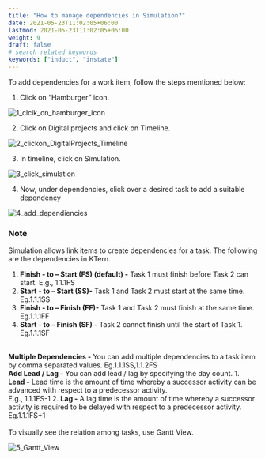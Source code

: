 ```yaml
---
title: "How to manage dependencies in Simulation?"
date: 2021-05-23T11:02:05+06:00
lastmod: 2021-05-23T11:02:05+06:00
weight: 9
draft: false
# search related keywords
keywords: ["induct", "instate"]
---
```



To add dependencies for a work item, follow the steps mentioned below:

1. Click on “Hamburger” icon.

![1_clcik_on_hamburger_icon](https://storage.googleapis.com/ktern-public-files/product-documentation/Simulation/1_clcik_on_hamburger_icon.png)

2.  Click on Digital projects and click on Timeline.

![2_clickon_DigitalProjects_Timeline](https://storage.googleapis.com/ktern-public-files/product-documentation/Simulation/2_clickon_DigitalProjects_Timeline.png)

3. In timeline, click on Simulation.

![3_click_simulation](https://storage.googleapis.com/ktern-public-files/product-documentation/Simulation/3_click_simulation.png)

4. Now, under dependencies, click over a desired task to add a suitable dependency

![4_add_dependiencies](https://storage.googleapis.com/ktern-public-files/product-documentation/Simulation/4_add_dependiencies.png)


### Note

Simulation allows link items to create dependencies for a task. The following are 
the dependencies in KTern.

1. <b>Finish - to – Start (FS) (default) -</b> Task 1 must finish before Task 2 can start. 
    E.g., 1.1.1FS
2. <b>Start - to – Start (SS)-</b> Task 1 and Task 2 must start at the same time.
    Eg.1.1.1SS
3. <b>Finish - to – Finish (FF)-</b> Task 1 and Task 2 must finish at the same time. 
    Eg.1.1.1FF
4. <b>Start - to – Finish (SF) -</b> Task 2 cannot finish until the start of Task 1. 
    Eg.1.1.1SF
<br>
<b>Multiple Dependencies -</b> You can add multiple dependencies to a task item by comma 
separated values. Eg.1.1.1SS,1.1.2FS
<br>
<b>Add Lead / Lag -</b> You can add lead / lag by specifying the day count.
    1. <b>Lead -</b> Lead time is the amount of time whereby a successor activity can be 
        advanced with respect to a predecessor activity. <br>
        E.g., 1.1.1FS-1
    2. <b>Lag -</b> A lag time is the amount of time whereby a successor activity is required 
    to be delayed with respect to a predecessor activity. <br>
        Eg.1.1.1FS+1
<br>
<br>
To visually see the relation among tasks, use Gantt View.

![5_Gantt_View](https://storage.googleapis.com/ktern-public-files/product-documentation/Simulation/5_Gantt_View.png)